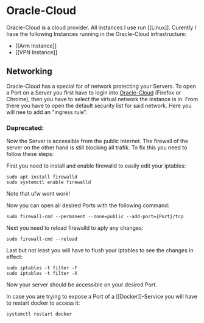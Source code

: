 # Oracle-Cloud

Oracle-Cloud is a cloud provider. All instances I use run [[Linux]]. Curently I have the following Instances running in the Oracle-Cloud infrastructure:

* [[Arm Instance]]
* [[VPN Instance]]

## Networking

Oracle-Cloud has a special for of network protecting your Servers. To open a Port on a Server you first have to login into [Oracle-Cloud](https://www.oracle.com/cloud/sign-in.html) (Firefox or Chrome), then you have to select the virtual network the instance is in. From there you have to open the default security list for said network. Here you will nee to add an "ingress rule".

### Deprecated:
Now the Server is accessible from the public internet. The firewall of the server on the other hand is still blocking all trafik. To fix this you need to follow these steps:

First you need to install and enable firewalld to easily edit your iptables:

```
sudo apt install firewalld
sudo systemctl enable firewalld
```

Note that ufw wont work!

Now you can open all desired Ports with the following command:

```
sudo firewall-cmd --permanent --zone=public --add-port={Port}/tcp
```

Next you need to reload firewalld to aply any changes:

```
sudo firewall-cmd --reload
```

Last but not least you will have to flush your iptables to see the changes in effect:

```
sudo iptables -t filter -F
sudo iptables -t filter -X
```

Now your server should be accessible on your desired Port.

In case you are trying to expose a Port of a [[Docker]]-Service you will have to restart docker to access it:

```
systemctl restart docker
```
